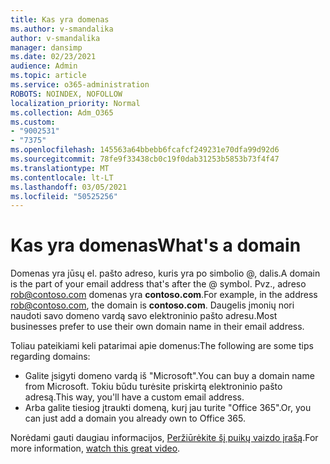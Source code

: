 ```yaml
---
title: Kas yra domenas
ms.author: v-smandalika
author: v-smandalika
manager: dansimp
ms.date: 02/23/2021
audience: Admin
ms.topic: article
ms.service: o365-administration
ROBOTS: NOINDEX, NOFOLLOW
localization_priority: Normal
ms.collection: Adm_O365
ms.custom:
- "9002531"
- "7375"
ms.openlocfilehash: 145563a64bbebb6fcafcf249231e70dfa99d92d6
ms.sourcegitcommit: 78fe9f33438cb0c19f0dab31253b5853b73f4f47
ms.translationtype: MT
ms.contentlocale: lt-LT
ms.lasthandoff: 03/05/2021
ms.locfileid: "50525256"
---
```

# <a name="whats-a-domain"></a><span data-ttu-id="229f9-102">Kas yra domenas</span><span class="sxs-lookup"><span data-stu-id="229f9-102">What's a domain</span></span>

<span data-ttu-id="229f9-103">Domenas yra jūsų el. pašto adreso, kuris yra po simbolio @, dalis.</span><span class="sxs-lookup"><span data-stu-id="229f9-103">A domain is the part of your email address that's after the @ symbol.</span></span> <span data-ttu-id="229f9-104">Pvz., adreso rob@contoso.com domenas yra **contoso.com**.</span><span class="sxs-lookup"><span data-stu-id="229f9-104">For example, in the address rob@contoso.com, the domain is **contoso.com**.</span></span> <span data-ttu-id="229f9-105">Daugelis įmonių nori naudoti savo domeno vardą savo elektroninio pašto adresu.</span><span class="sxs-lookup"><span data-stu-id="229f9-105">Most businesses prefer to use their own domain name in their email address.</span></span>

<span data-ttu-id="229f9-106">Toliau pateikiami keli patarimai apie domenus:</span><span class="sxs-lookup"><span data-stu-id="229f9-106">The following are some tips regarding domains:</span></span>

- <span data-ttu-id="229f9-107">Galite įsigyti domeno vardą iš "Microsoft".</span><span class="sxs-lookup"><span data-stu-id="229f9-107">You can buy a domain name from Microsoft.</span></span> <span data-ttu-id="229f9-108">Tokiu būdu turėsite priskirtą elektroninio pašto adresą.</span><span class="sxs-lookup"><span data-stu-id="229f9-108">This way, you'll have a custom email address.</span></span>
- <span data-ttu-id="229f9-109">Arba galite tiesiog įtraukti domeną, kurį jau turite "Office 365".</span><span class="sxs-lookup"><span data-stu-id="229f9-109">Or, you can just add a domain you already own to Office 365.</span></span>

<span data-ttu-id="229f9-110">Norėdami gauti daugiau informacijos, [Peržiūrėkite šį puikų vaizdo įrašą](https://www.youtube.com/watch).</span><span class="sxs-lookup"><span data-stu-id="229f9-110">For more information, [watch this great video](https://www.youtube.com/watch).</span></span>